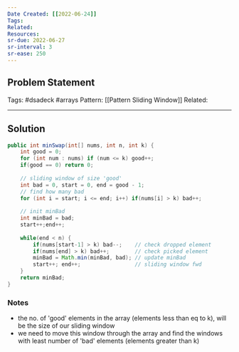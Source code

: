 ```yaml
---
Date Created: [[2022-06-24]]
Tags: 
Related: 
Resources: 
sr-due: 2022-06-27
sr-interval: 3
sr-ease: 250
---
```


## Problem Statement


Tags:  #dsadeck  #arrays 
Pattern: [[Pattern Sliding Window]]
Related: 

---

## Solution
``` java
public int minSwap(int[] nums, int n, int k) {
	int good = 0;
	for (int num : nums) if (num <= k) good++;
	if(good == 0) return 0;
	
	// sliding window of size 'good'
	int bad = 0, start = 0, end = good - 1;
	// find how many bad
	for (int i = start; i <= end; i++) if(nums[i] > k) bad++;
	
	// init minBad
	int minBad = bad;
	start++;end++;
	
	while(end < n) {
		if(nums[start-1] > k) bad--;    // check dropped element
		if(nums[end] > k) bad++;        // check picked element
		minBad = Math.min(minBad, bad); // update minBad
		start++; end++;                 // sliding window fwd
	}
	return minBad;
}
```

### Notes
- the no. of 'good' elements in the array (elements less than eq to k), will be the size of our sliding window
- we need to move this window through the array and find the windows with least number of 'bad' elements (elements greater than k)


